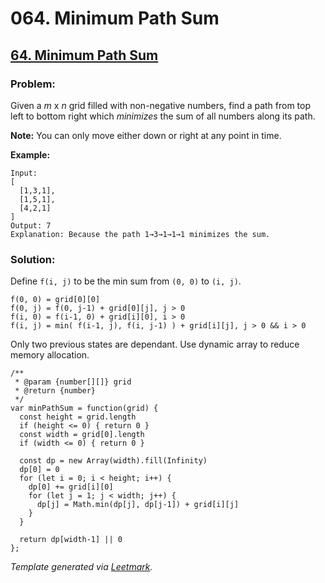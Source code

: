 # 064. Minimum Path Sum

## [64. Minimum Path Sum](https://leetcode.com/problems/minimum-path-sum/description/)

### Problem:

Given a *m* x *n* grid filled with non-negative numbers, find a path from top left to bottom right which *minimizes* the sum of all numbers along its path.

**Note:** You can only move either down or right at any point in time.

**Example:**

```
Input:
[
  [1,3,1],
  [1,5,1],
  [4,2,1]
]
Output: 7
Explanation: Because the path 1→3→1→1→1 minimizes the sum.
```

### Solution:

Define `f(i, j)` to be the min sum from `(0, 0)` to `(i, j)`.

```
f(0, 0) = grid[0][0]
f(0, j) = f(0, j-1) + grid[0][j], j > 0
f(i, 0) = f(i-1, 0) + grid[i][0], i > 0
f(i, j) = min( f(i-1, j), f(i, j-1) ) + grid[i][j], j > 0 && i > 0
```

Only two previous states are dependant. Use dynamic array to reduce memory allocation.

```
/**
 * @param {number[][]} grid
 * @return {number}
 */
var minPathSum = function(grid) {
  const height = grid.length
  if (height <= 0) { return 0 }
  const width = grid[0].length
  if (width <= 0) { return 0 }

  const dp = new Array(width).fill(Infinity)
  dp[0] = 0
  for (let i = 0; i < height; i++) {
    dp[0] += grid[i][0]
    for (let j = 1; j < width; j++) {
      dp[j] = Math.min(dp[j], dp[j-1]) + grid[i][j]
    }
  }

  return dp[width-1] || 0
};
```

*Template generated via [Leetmark](https://github.com/crimx/crx-leetmark).*
